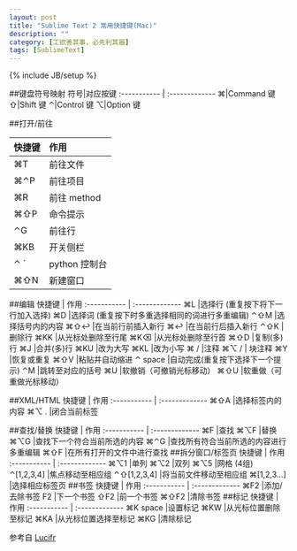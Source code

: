 ```yaml
---
layout: post
title: "Sublime Text 2 常用快捷键(Mac)"
description: ""
category: [工欲善其事，必先利其器]
tags: [SublimeText]
---
```

{% include JB/setup %}

##键盘符号映射
符号|对应按键
:-----------	| :-------------
⌘|Command 键
⇧|Shift 键
⌃|Control 键
⌥|Option 键

##打开/前往
	 		
快捷键 		| 作用 
:-----------	| :-------------
⌘T	 |前往文件
⌘⌃P	 |前往项目
⌘R	 |前往 method
⌘⇧P	 |命令提示
⌃G	 |前往行
⌘KB	 |开关侧栏
⌃ `	 |python 控制台
⌘⇧N	 |新建窗口


##编辑
快捷键 		| 作用 
:-----------	| :-------------
⌘L 	 |选择行 (重复按下将下一行加入选择)
⌘D	 |选择词 (重复按下时多重选择相同的词进行多重编辑)
⌃⇧M	 |选择括号内的内容
⌘⇧↩	 |在当前行前插入新行
⌘↩	 |在当前行后插入新行
⌃⇧K	 |删除行
⌘KK	 |从光标处删除至行尾
⌘K⌫	 |从光标处删除至行首
⌘⇧D	 |复制(多)行
⌘J	 |合并(多)行
⌘KU	 |改为大写
⌘KL	 |改为小写
⌘ /	 |注释
⌘⌥ / |	 块注释
⌘Y	 |恢复或重复
⌘⇧V	 |粘贴并自动缩进
⌃ space	 |自动完成(重复按下选择下一个提示)
⌃M	 |跳转至对应的括号
⌘U	 |软撤销（可撤销光标移动）
⌘⇧U	 |软重做（可重做光标移动）

##XML/HTML
快捷键 		| 作用 
:-----------	| :-------------
⌘⇧A	 	|选择标签内的内容
⌘⌥ .	|闭合当前标签

##查找/替换
快捷键 		| 作用 
:-----------	| :-------------
⌘F	 |查找
⌘⌥F	 |替换
⌘⌥G	 |查找下一个符合当前所选的内容
⌘⌃G	 |查找所有符合当前所选的内容进行多重编辑
⌘⇧F	 |在所有打开的文件中进行查找
##拆分窗口/标签页
快捷键 		| 作用 
:-----------	| :-------------
⌘⌥1	 		|单列
⌘⌥2	 		|双列
⌘⌥5	 		|网格 (4组)
⌃[1,2,3,4]	 |焦点移动至相应组
⌃⇧[1,2,3,4]	 |将当前文件移动至相应组
⌘[1,2,3…]	 |选择相应标签页
##书签
快捷键 		| 作用 
:-----------	| :-------------
⌘F2	 	|添加/去除书签
F2	 	|下一个书签
⇧F2	 	|前一个书签
⌘⇧F2	|清除书签
##标记
快捷键 		| 作用 
:-----------	| :-------------
⌘K space	 |设置标记
⌘KW	 |从光标位置删除至标记
⌘KA	 |从光标位置选择至标记
⌘KG	 |清除标记

参考自 [Lucifr](http://lucifr.com/139235/sublime-text-2-useful-shortcuts/)